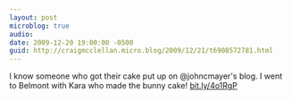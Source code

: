 ```yaml
---
layout: post
microblog: true
audio: 
date: 2009-12-20 19:00:00 -0500
guid: http://craigmcclellan.micro.blog/2009/12/21/t6908572781.html
---
```

I know someone who got their cake put up on @johncmayer's blog.  I went to Belmont with Kara who made the bunny cake! [bit.ly/4o1RgP](http://bit.ly/4o1RgP)
